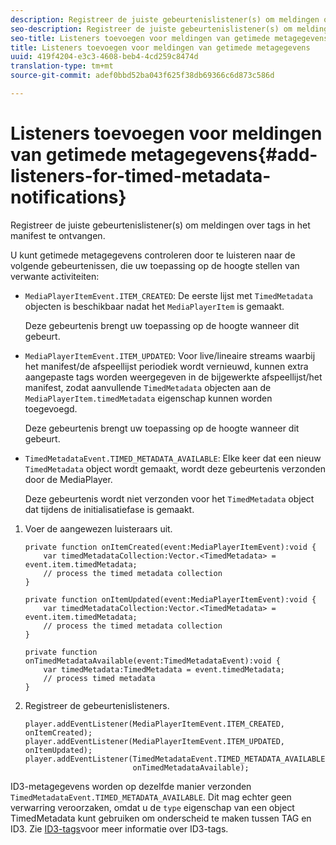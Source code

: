 ```yaml
---
description: Registreer de juiste gebeurtenislistener(s) om meldingen over tags in het manifest te ontvangen.
seo-description: Registreer de juiste gebeurtenislistener(s) om meldingen over tags in het manifest te ontvangen.
seo-title: Listeners toevoegen voor meldingen van getimede metagegevens
title: Listeners toevoegen voor meldingen van getimede metagegevens
uuid: 419f4204-e3c3-4608-beb4-4cd259c8474d
translation-type: tm+mt
source-git-commit: adef0bbd52ba043f625f38db69366c6d873c586d

---
```



# Listeners toevoegen voor meldingen van getimede metagegevens{#add-listeners-for-timed-metadata-notifications}

Registreer de juiste gebeurtenislistener(s) om meldingen over tags in het manifest te ontvangen.

U kunt getimede metagegevens controleren door te luisteren naar de volgende gebeurtenissen, die uw toepassing op de hoogte stellen van verwante activiteiten:

* `MediaPlayerItemEvent.ITEM_CREATED`: De eerste lijst met `TimedMetadata` objecten is beschikbaar nadat het `MediaPlayerItem` is gemaakt.

   Deze gebeurtenis brengt uw toepassing op de hoogte wanneer dit gebeurt.

* `MediaPlayerItemEvent.ITEM_UPDATED`: Voor live/lineaire streams waarbij het manifest/de afspeellijst periodiek wordt vernieuwd, kunnen extra aangepaste tags worden weergegeven in de bijgewerkte afspeellijst/het manifest, zodat aanvullende `TimedMetadata` objecten aan de `MediaPlayerItem.timedMetadata` eigenschap kunnen worden toegevoegd.

   Deze gebeurtenis brengt uw toepassing op de hoogte wanneer dit gebeurt.

* `TimedMetadataEvent.TIMED_METADATA_AVAILABLE`: Elke keer dat een nieuw `TimedMetadata` object wordt gemaakt, wordt deze gebeurtenis verzonden door de MediaPlayer.

   Deze gebeurtenis wordt niet verzonden voor het `TimedMetadata` object dat tijdens de initialisatiefase is gemaakt.

1. Voer de aangewezen luisteraars uit.

   ```
   private function onItemCreated(event:MediaPlayerItemEvent):void { 
       var timedMetadataCollection:Vector.<TimedMetadata> = event.item.timedMetadata; 
       // process the timed metadata collection 
   } 
   
   private function onItemUpdated(event:MediaPlayerItemEvent):void { 
       var timedMetadataCollection:Vector.<TimedMetadata> = event.item.timedMetadata; 
       // process the timed metadata collection 
   } 
   
   private function onTimedMetadataAvailable(event:TimedMetadataEvent):void { 
       var timedMetadata:TimedMetadata = event.timedMetadata; 
       // process timed metadata 
   }
   ```

1. Registreer de gebeurtenislisteners.

   ```
   player.addEventListener(MediaPlayerItemEvent.ITEM_CREATED, onItemCreated); 
   player.addEventListener(MediaPlayerItemEvent.ITEM_UPDATED, onItemUpdated); 
   player.addEventListener(TimedMetadataEvent.TIMED_METADATA_AVAILABLE,  
                           onTimedMetadataAvailable);
   ```

ID3-metagegevens worden op dezelfde manier verzonden `TimedMetadataEvent.TIMED_METADATA_AVAILABLE`. Dit mag echter geen verwarring veroorzaken, omdat u de `type` eigenschap van een object TimedMetadata kunt gebruiken om onderscheid te maken tussen TAG en ID3. Zie [ID3-tags](../../../tvsdk-1.4-for-desktop-hls/r-psdk-dhls-1.4-notification-system/notification-system/t-psdk-dhls-1.4-id3-metadata-retrieve.md)voor meer informatie over ID3-tags.